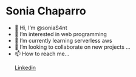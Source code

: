 <h1>Sonia Chaparro</h1>

- 👋 Hi, I’m @soniaS4nt
- 👀 I’m interested in web programming
- 🌱 I’m currently learning serverless aws
- 💞️ I’m looking to collaborate on new projects ...
- 📫 How to reach me... 
  <p><a href='https://www.linkedin.com/in/sonia-chaparro-santis/'>Linkedin </a></p>



<!---
soniaS4nt/soniaS4nt is a ✨ special ✨ repository because its `README.md` (this file) appears on your GitHub profile.
You can click the Preview link to take a look at your changes.
--->
